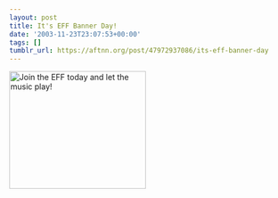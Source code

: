 ```yaml
---
layout: post
title: It's EFF Banner Day!
date: '2003-11-23T23:07:53+00:00'
tags: []
tumblr_url: https://aftnn.org/post/47972937086/its-eff-banner-day
---
```

<a href="http://www.eff.org"><img src="http://www.eff.org/campaigns/banners/riaa_crowd245x211.gif" width="245" height="211" alt="Join the EFF today and let the music play!" border="0"/></a>
